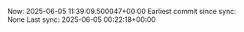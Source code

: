 Now: 2025-06-05 11:39:09.500047+00:00 Earliest commit since sync: None Last sync: 2025-06-05 00:22:18+00:00
